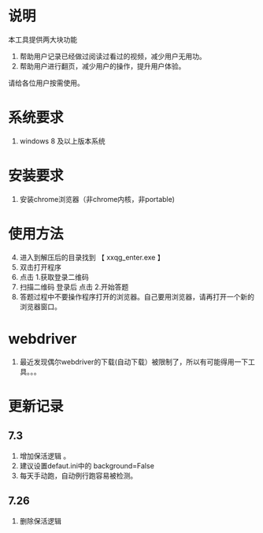# 说明
本工具提供两大块功能
1. 帮助用户记录已经做过阅读过看过的视频，减少用户无用功。
2. 帮助用户进行翻页，减少用户的操作，提升用户体验。

请给各位用户按需使用。
# 系统要求
1. windows 8 及以上版本系统

# 安装要求
1. 安装chrome浏览器（非chrome内核，非portable)

# 使用方法
4. 进入到解压后的目录找到  【 xxqg_enter.exe 】
5. 双击打开程序
6. 点击 1.获取登录二维码
7. 扫描二维码 登录后 点击 2.开始答题
8. 答题过程中不要操作程序打开的浏览器。自己要用浏览器，请再打开一个新的浏览器窗口。

# webdriver
1. 最近发现偶尔webdriver的下载(自动下载）被限制了，所以有可能得用一下工具。。。

# 更新记录
## 7.3
1. 增加保活逻辑 。
2. 建议设置defaut.ini中的 background=False
3. 每天手动跑，自动例行跑容易被检测。
## 7.26
1. 删除保活逻辑
